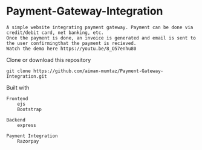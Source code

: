 # Payment-Gateway-Integration

    A simple website integrating payment gateway. Payment can be done via credit/debit card, net banking, etc.
    Once the payment is done, an invoice is generated and email is sent to the user confirmingthat the payment is recieved.
    Watch the demo here https://youtu.be/8_O57enhu80
    

Clone or download this repository

    git clone https://github.com/aiman-mumtaz/Payment-Gateway-Integration.git


Built with

    Frontend
        ejs
        Bootstrap

    Backend
        express
    
    Payment Integration
        Razorpay
    
